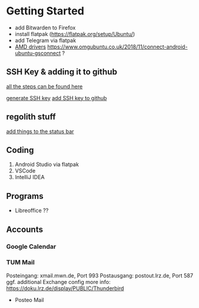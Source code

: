 # Getting Started
- add Bitwarden to Firefox
- install flatpak (https://flatpak.org/setup/Ubuntu/)
- add Telegram via flatpak
- [AMD drivers](https://www.amd.com/en/support/kb/release-notes/rn-amdgpu-unified-linux-20-20)
https://www.omgubuntu.co.uk/2018/11/connect-android-ubuntu-gsconnect ?



## SSH Key & adding it to github
[all the steps can be found here](https://docs.github.com/en/github/authenticating-to-github/connecting-to-github-with-ssh)

[generate SSH key](https://docs.github.com/en/github/authenticating-to-github/generating-a-new-ssh-key-and-adding-it-to-the-ssh-agent)
[add SSH key to github](https://docs.github.com/en/github/authenticating-to-github/adding-a-new-ssh-key-to-your-github-account)

## regolith stuff
[add things to the status bar](https://regolith-linux.org/docs/howto/add-remove-blocklets/)

## Coding
1. Android Studio via flatpak
2. VSCode
3. IntelliJ IDEA
## Programs
- Libreoffice
??

## Accounts
### Google Calendar
### TUM Mail
Posteingang: xmail.mwn.de, Port 993
Postausgang: postout.lrz.de, Port 587
ggf. additional Exchange config
more info: https://doku.lrz.de/display/PUBLIC/Thunderbird

- Posteo Mail
